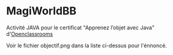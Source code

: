 # MagiWorldBB
Activité JAVA pour le certificat "Apprenez l’objet avec Java" d'[Openclassrooms](https://openclassrooms.com/fr/courses/4989236-apprenez-l-objet-avec-java)


Voir le fichier objectif.png dans la liste ci-dessus pour l'énnoncé.
